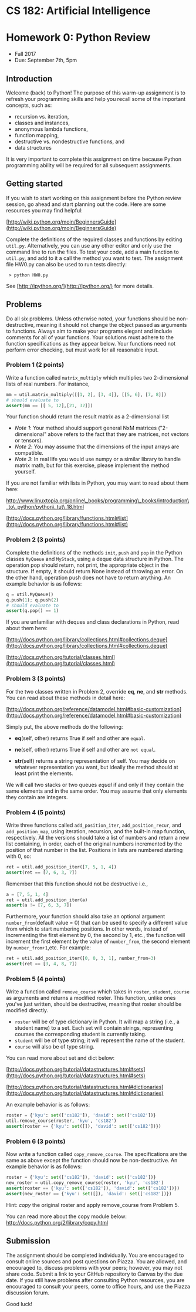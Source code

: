 
# CS 182: Artificial Intelligence
# Homework 0: Python Review

* Fall 2017
* Due: September 7th, 5pm


## Introduction
Welcome (back) to Python! The purpose of this warm-up assignment is to refresh your programming skills and help you recall some of the important concepts, such as:

* recursion vs. iteration,
* classes and instances,
* anonymous lambda functions,
* function mapping,
* destructive vs. nondestructive functions, and
* data structures

It is very important to complete this assignment on time because Python programming ability will be required for all subsequent assignments.


## Getting started

If you wish to start working on this assignment before the Python review session, go ahead and start planning out the code. Here are some resources you may find helpful:

[http://wiki.python.org/moin/BeginnersGuide](http://wiki.python.org/moin/BeginnersGuide)

Complete the definitions of the required classes and functions by editing `util.py`. Alternatively, you can use any other editor and only use the command line to run the files. To test your code, add a main function to `util.py`, and add to it a call the method you want to test. The assignment file HW0.py can also be used to run tests directly: 

     > python HW0.py

See [http://ipython.org/](http://ipython.org/) for more details.

## Problems

Do all six problems. Unless otherwise noted, your functions should be non-destructive, meaning it should not change the object passed as arguments to functions. Always aim to make your programs elegant and include comments for all of your functions. Your solutions must adhere to the function specifications as they appear below. Your functions need not perform error checking, but must work for all reasonable input.


### Problem 1 (2 points)

Write a function called `matrix_multiply` which multiplies two 2-dimensional lists of real numbers. For instance,


```python
mm = util.matrix_multiply([[1, 2], [3, 4]], [[5, 6], [7, 8]]) 
# should evaluate to
assert(mm == [[ 5, 12],[21, 32]])
```

Your function should return the result matrix as a 2-dimensional list

* *Note 1*: Your method should support general NxM matrices ("2-dimensional" above refers to the fact that they are matrices, not vectors or tensors).
* *Note 2*: You may assume that the dimensions of the input arrays are compatible.  
* *Note 3*: In real life you would use numpy or a similar library to handle matrix math, but for this exercise, please implement the method yourself. 

If you are not familiar with lists in Python, you may want to read about them here:

[http://www.linuxtopia.org/online\_books/programming\_books/introduction\_to\_python/python\_tut\_18.html
](http://www.linuxtopia.org/online_books/programming_books/introduction_to_python/python_tut_18.html)

[http://docs.python.org/library/functions.html#list](http://docs.python.org/library/functions.html#list)


### Problem 2 (3 points)
Complete the definitions of the methods `init`, `push` and `pop` in the Python classes `MyQueue` and `MyStack`, using a deque data structure in Python. The operation pop should return, not print, the appropriate object in the structure. If empty, it should return None instead of throwing an error. On the other hand, operation push does not have to return anything. An example behavior is as follows:


```python
q = util.MyQueue()
q.push(1); q.push(2)
# should evaluate to
assert(q.pop() == 1)
```

If you are unfamiliar with deques and class declarations in Python, read about them here:

[http://docs.python.org/library/collections.html#collections.deque](http://docs.python.org/library/collections.html#collections.deque)

[http://docs.python.org/tutorial/classes.html](http://docs.python.org/tutorial/classes.html)

### Problem 3 (3 points)
For the two classes written in Problem 2, override __eq__, __ne__, and __str__ methods. You can read about these methods in detail here:

[http://docs.python.org/reference/datamodel.html#basic-customization](http://docs.python.org/reference/datamodel.html#basic-customization)

Simply put, the above methods do the following:

* __eq__(self, other) returns True if self and other are `equal`.

* __ne__(self, other) returns True if self and other are `not equal`.

* __str__(self) returns a string representation of self. You may decide on whatever representation you want, but ideally the method should at least print the elements.

We will call two stacks or two queues _equal_ if and only if they contain the same elements and in the same order. You may assume that only elements they contain are integers.


### Problem 4 (5 points)
Write three functions called `add_position_iter`, `add_position_recur`, and `add_position_map`, using iteration, recursion, and the built-in map function, respectively. All the versions should take a list of numbers and return a new list containing, in order, each of the original numbers incremented by the position of that number in the list. Positions in lists are numbered starting with 0, so:


```python
ret = util.add_position_iter([7, 5, 1, 4])
assert(ret == [7, 6, 3, 7])
```

Remember that this function should not be destructive i.e.,


```python
a = [7, 5, 1, 4]
ret = util.add_position_iter(a)
assert(a != [7, 6, 3, 7])
```

Furthermore, your function should also take an optional argument `number_from`(default value = 0) that can be used to specify a different value from which to start numbering positions. In other words, instead of incrementing the first element by 0, the second by 1, etc., the function will increment the first element by the value of `number_from`, the second element by `number_from+1`,etc. For example:


```python
ret = util.add_position_iter([0, 0, 3, 1], number_from=3)
assert(ret == [3, 4, 8, 7])
```

### Problem 5 (4 points)

Write a function called `remove_course` which takes in `roster`, `student`, `course` as arguments and returns a modified roster. This function, unlike ones you've just written, should be destructive, meaning that roster should be modified directly.

* `roster` will be of type dictionary in Python. It will map a string (i.e., a student name) to a set. Each set will contain strings, representing courses the corresponding student is currently taking.
* `student` will be of type string; it will represent the name of the student.
* `course` will also be of type string.

You can read more about set and dict below:

[http://docs.python.org/tutorial/datastructures.html#sets](http://docs.python.org/tutorial/datastructures.html#sets)

[http://docs.python.org/tutorial/datastructures.html#dictionaries](http://docs.python.org/tutorial/datastructures.html#dictionaries)

An example behavior is as follows:


```python
roster = {'kyu': set(['cs182']), 'david': set(['cs182'])}
util.remove_course(roster, 'kyu', 'cs182')
assert(roster == {'kyu': set([]), 'david': set(['cs182'])})
```

### Problem 6  (3 points)
Now write a function called `copy_remove_course`. The specifications are the same as above except the function should now be non-destructive. An example behavior is as follows:


```python
roster = {'kyu': set(['cs182']), 'david': set(['cs182'])}
new_roster = util.copy_remove_course(roster, 'kyu', 'cs182')
assert(roster == {'kyu': set(['cs182']), 'david': set(['cs182'])})
assert(new_roster == {'kyu': set([]), 'david': set(['cs182'])})

```

Hint: _copy_ the original roster and apply remove_course from Problem 5.

You can read more about the copy module below:
http://docs.python.org/2/library/copy.html

## Submission

The assignment should be completed individually. You are encouraged to consult online sources and post questions on Piazza. You are allowed, and encouraged to, discuss problems with your peers; however, you may not share code. Submit a link to your GitHub repository to Canvas by the due date. If you still have problems after consulting Python resources, you are encouraged to consult your peers, come to office hours, and use the Piazza discussion forum.

Good luck!
